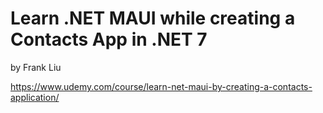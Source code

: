 # Learn .NET MAUI while creating a Contacts App in .NET 7
by Frank Liu

https://www.udemy.com/course/learn-net-maui-by-creating-a-contacts-application/
